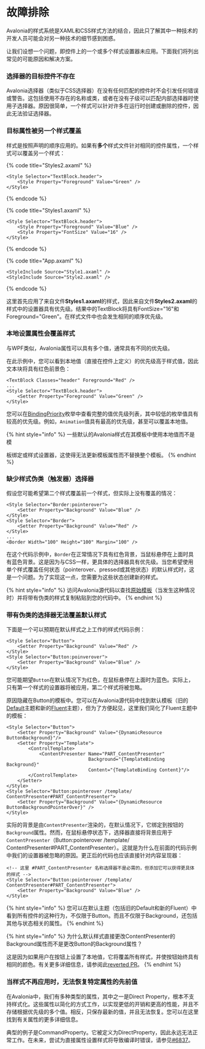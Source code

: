 # 故障排除

Avalonia的样式系统是XAML和CSS样式方法的结合，因此只了解其中一种技术的开发人员可能会对另一种技术的细节感到困惑。

让我们设想一个问题，即控件上的一个或多个样式设置器未应用。下面我们将列出常见的可能原因和解决方案。

### 选择器的目标控件不存在

Avalonia选择器（类似于CSS选择器）在没有任何匹配的控件时不会引发任何错误或警告。这包括使用不存在的名称或类，或者在没有子级可以匹配内部选择器时使用子选择器。原因很简单，一个样式可以针对许多在运行时创建或删除的控件，因此无法验证选择器。

### 目标属性被另一个样式覆盖

样式是按照声明的顺序应用的。如果有**多个**样式文件针对相同的控件属性，一个样式可以覆盖另一个样式：

{% code title="Styles2.axaml" %}
```markup
<Style Selector="TextBlock.header">
    <Style Property="Foreground" Value="Green" />
</Style>
```
{% endcode %}

{% code title="Styles1.axaml" %}
```markup
<Style Selector="TextBlock.header">
    <Style Property="Foreground" Value="Blue" />
    <Style Property="FontSize" Value="16" />
</Style>
```
{% endcode %}

{% code title="App.axaml" %}
```markup
<StyleInclude Source="Style1.axaml" />
<StyleInclude Source="Style2.axaml" />
```
{% endcode %}

这里首先应用了来自文件**Styles1.axaml**的样式，因此来自文件**Styles2.axaml**的样式中的设置器具有优先级。结果中的TextBlock将具有FontSize="16"和Foreground="Green"。在样式文件中也会发生相同的顺序优先级。

### 本地设置属性会覆盖样式

与WPF类似，Avalonia属性可以具有多个值，通常具有不同的优先级。

在此示例中，您可以看到本地值（直接在控件上定义）的优先级高于样式值，因此文本块将具有红色前景色：

```markup
<TextBlock Classes="header" Foreground="Red" />
...
<Style Selector="TextBlock.header">
    <Setter Property="Foreground" Value="Green" />
</Style>
```

您可以在[BindingPriority](http://reference.avaloniaui.net/api/Avalonia.Data/BindingPriority/)枚举中查看完整的值优先级列表，其中较低的枚举值具有较高的优先级。例如，`Animation`值具有最高的优先级，甚至可以覆盖本地值。

{% hint style="info" %}
一些默认的Avalonia样式在其模板中使用本地值而不是模

板绑定或样式设置器，这使得无法更新模板属性而不替换整个模板。
{% endhint %}

### 缺少样式伪类（触发器）选择器

假设您可能希望第二个样式覆盖前一个样式，但实际上没有覆盖的情况：

```markup
<Style Selector="Border:pointerover">
    <Setter Property="Background" Value="Blue" />
</Style>
<Style Selector="Border">
    <Setter Property="Background" Value="Red" />
</Style>
...
<Border Width="100" Height="100" Margin="100" />
```

在这个代码示例中，`Border`在正常情况下具有红色背景，当鼠标悬停在上面时具有蓝色背景。这是因为与CSS一样，更具体的选择器具有优先级。当您希望使用单个样式覆盖任何状态（pointerover、pressed或其他状态）的默认样式时，这是一个问题。为了实现这一点，您需要为这些状态创建新的样式。

{% hint style="info" %}
访问Avalonia源代码以查找[原始模板](https://github.com/AvaloniaUI/Avalonia/tree/master/src/Avalonia.Themes.Fluent/Controls)（当发生这种情况时）并将带有伪类的样式复制粘贴到您的代码中。
{% endhint %}

### 带有伪类的选择器无法覆盖默认样式

下面是一个可以预期在默认样式之上工作的样式代码示例：

```markup
<Style Selector="Button">
    <Setter Property="Background" Value="Red" />
</Style>
<Style Selector="Button:poinverover">
    <Setter Property="Background" Value="Blue" />
</Style>
```

您可能期望`Button`在默认情况下为红色，在鼠标悬停在上面时为蓝色。实际上，只有第一个样式的设置器将被应用，第二个样式将被忽略。

原因隐藏在Button的模板中。您可以在Avalonia源代码中找到默认模板（旧的[Default](https://github.com/AvaloniaUI/Avalonia/blob/master/src/Avalonia.Themes.Default/Button.xaml)主题和新的[Fluent](https://github.com/AvaloniaUI/Avalonia/blob/master/src/Avalonia.Themes.Fluent/Controls/Button.xaml)主题），但为了方便起见，这里我们简化了Fluent主题中的模板：

```markup
<Style Selector="Button">
    <Setter Property="Background" Value="{DynamicResource ButtonBackground}"/>
    <Setter Property="Template">
        <ControlTemplate>
            <ContentPresenter Name="PART_ContentPresenter"
                              Background="{TemplateBinding Background}"
                              Content="{TemplateBinding Content}"/>
        </ControlTemplate>
    </Setter>
</Style>
<Style Selector="Button:pointerover /template/ ContentPresenter#PART_ContentPresenter">
    <Setter Property="Background" Value="{DynamicResource ButtonBackgroundPointerOver}" />
</Style>
```

实际的背景是由`ContentPresenter`渲染的，在默认情况下，它绑定到按钮的`Background`属性。然而，在鼠标悬停状态下，选择器直接将背景应用于`ContentPresenter`（Button:pointerover /template/ ContentPresenter#PART\_ContentPresenter）。这就是为什么在前面的代码示例中我们的设置器被忽略的原因。更正后的代码也应该直接针对内容呈现器：

```markup
<!-- 这里 #PART_ContentPresenter 名称选择器不是必需的，但添加它可以获得更具体的样式 -->
<Style Selector="Button:pointerover /template/ ContentPresenter#PART_ContentPresenter">
    <Setter Property="Background" Value="Blue" />
</Style>
```

{% hint style="info" %}
您可以在默认主题（包括旧的Default和新的Fluent）中看到所有控件的这种行为，不仅限于Button。而且不仅限于Background，还包括其他与状态相关的属性。
{% endhint %}

{% hint style="info" %}
为什么默认样式直接更改ContentPresenter的Background属性而不是更改Button的Background属性？

这是因为如果用户在按钮上设置了本地值，它将覆盖所有样式，并使按钮始终具有相同的颜色。有关更多详细信息，请参阅此[reverted PR](https://github.com/AvaloniaUI/Avalonia/pull/2662#issuecomment-515764732)。
{% endhint %}

### 当样式不再应用时，无法恢复特定属性的先前值

在Avalonia中，我们有多种类型的属性，其中之一是Direct Property，根本不支持样式化。这些属性以简化的方式工作，以实现更低的开销和更高的性能，并且不存储根据优先级的多个值。相反，只保存最新的值，并且无法恢复。您可以在这里找到有关属性的更多详细信息。

典型的例子是CommandProperty。它被定义为DirectProperty，因此永远无法正常工作。在未来，尝试为直接属性设置样式将导致编译时错误，请参见[#6837](https://github.com/AvaloniaUI/Avalonia/issues/6837)。
